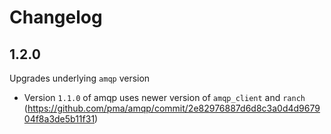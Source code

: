# Changelog

## 1.2.0

Upgrades underlying `amqp` version

* Version `1.1.0` of amqp uses newer version of `amqp_client` and `ranch` (https://github.com/pma/amqp/commit/2e82976887d6d8c3a0d4d967904f8a3de5b11f31)
